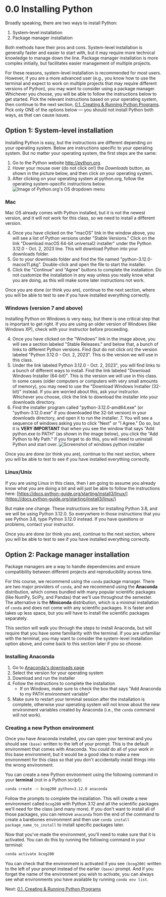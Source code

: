# 0.0 Installing Python

Broadly speaking, there are two ways to install Python:

1. System-level installation
2. Package manager installation

Both methods have their pros and cons. System-level installation is generally faster and easier to start with, but it
may require more technical knowledge to manage down the line. Package manager installation is more complex initially,
but facilitates easier management of multiple projects.

For these reasons, system-level installation is recommended for most users. However, if you are a more advanced user
(e.g., you know how to use the terminal and expect to work on multiple projects that may require different versions of
Python), you may want to consider using a package manager. Whichever you choose, you will be able to follow the
instructions below to get started. Pick the relevant instructions based on your operating system, then continue to the
next section, [0.1. Creating & Running Python Programs](0.1.%20Creating%20&%20Running%20Python%20Programs.md). Pick only ONE of the options below — you should not install Python both ways, as that can cause issues.

## Option 1: System-level installation

Installing Python is easy, but the instructions are different depending on your operating system. Below are instructions
specific to your operating system. But no matter your operating system, the first steps are the same:

1. Go to the Python website http://python.org.
2. Hover your mouse over (do not click on!) the _Downloads_ button, as shown in the picture below, and then click on
   your operating system.
3. After clicking on your operating system at python.org, follow the operating system-specific instructions below.
   ![Image of Python.org's OS dropdown menu](../images/python_org.png)

### Mac

Mac OS already comes with Python installed, but it is not the newest version, and it will not work for this class, so
we need to install a different version.

4. Once you have clicked on the "macOS" link in the window above, you will see a list of Python versions under "Stable
   Versions." Click on the link "Download macOS 64-bit universal2 installer" under the Python 3.12.0 - Oct. 2, 2023
   line. This will download Python into your downloads folder.
5. Go to your downloads folder and find the file named "python-3.12.0-macos11.pkg". Double-click and open the file
   to start the installer.
6. Click the "Continue" and "Agree" buttons to complete the installation. Do not customize the installation in any way
   unless you really know what you are doing, as this will make some later instructions not work.

Once you are done (or think you are), continue to the next section, where you will be able to test to see if you have
installed everything correctly.

### Windows (version 7 and above)

Installing Python on Windows is very easy, but there is one critical step that is important to get right. If you
are using an older version of Windows (like Windows XP), check with your instructor before proceeding.

4. Once you have clicked on the "Windows" link in the image above, you will see a section labeled "Stable Releases." and
   below that, a bunch of links to different Python versions. Find (but do not click on) the version labeled "Python
   3.12.0 - Oct. 2, 2023". This is the version we will use in this class.
5. Under the link labeled Python 3.12.0 - Oct. 2, 2023", you will find links to a bunch of different ways to install.
   Find the link labeled "Download Windows Installer (64-bit)". This is the version we will use in this class. In some
   cases (older computers or computers with very small amounts of memory), you may need to use the "Download Windows
   Installer (32-bit)" instead. If you are worried about this, ask your instructor. Whichever you choose, click the link
   to download the installer into your downloads directory.
6. Find the installer program called "python-3.12.0-amd64.exe" (or "python-3.12.0.exe" if you downloaded the 32-bit
   version) in your downloads directory, and open it to run the installer. 7. You will see a sequence of windows asking
   you to click "Next" or "I Agree." Do so, but it is **VERY IMPORTANT** that when you see the window that says "Add
   python.exe to PATH" (as shown in the image below), you click the "Add Python to My Path." If you forget to do this,
   you will need to uninstall Python and start over.
   ![Screenshot of windows python installer](../images/windows_install.png)

Once you are done (or think you are), continue to the next section, where you will be able to test to see if you have
installed everything correctly.

### Linux/Unix

If you are using Linux in this class, then I am going to assume you already know what you are doing a bit and will just
be able to follow the instructions here:
[https://docs.python-guide.org/starting/install3/linux/](https://docs.python-guide.org/starting/install3/linux/)

But make one change. These instructions are for installing Python 3.8, and we will be using Python 3.12.0. So
everywhere in those instructions that you see Python 3.8, type Python 3.12.0 instead. If you have questions or
problems, contact your instructor.

Once you are done (or think you are), continue to the next section, where you will be able to test to see if you have
installed everything correctly.

## Option 2: Package manager installation

Package managers are a way to handle dependencies and ensure compatibility between different projects and reproducibility across time.

For this course, we recommend using the `conda` package manager. There are two major providers of `conda`, and we
recommend using the **Anaconda** distribution, which comes bundled with many popular scientific packages (like NumPy,
SciPy, and Pandas) that we'll use throughout the semester. The alternative is the **Miniconda** distribution, which is a
minimal installation of `conda` and does not come with any scientific packages. It is faster and takes up less space,
but you will have to install the scientific packages separately.

This section will walk you through the steps to install Anaconda, but will require that you have some familiarity with
the terminal. If you are unfamiliar with the terminal, you may want to consider the system-level installation option
above, and come back to this section later if you so choose.

### Installing Anaconda

1. Go to [Anaconda's downloads page](https://www.anaconda.com/download/success)
2. Select the version for your operating system
3. Download and run the installer
4. Follow the instructions to complete the installation
   - If on Windows, make sure to check the box that says "Add Anaconda to my PATH environment variable"
5. Make sure to restart your terminal session after the installation is complete, otherwise your operating system will
   not know about the new environment variables created by Anaconda (i.e., the `conda` command will not work).

### Creating a new Python environment

Once you have Anaconda installed, you can open your terminal and you should see `(base)` written to the left of your
prompt. This is the default environment that comes with Anaconda. You _could_ do all of your work in this base
environment, but it would be a good idea to make a new environment for this class so that you don't accidentally install
things into the wrong environment.

You can create a new Python environment using the following command in your **terminal** (not in a Python script):

```bash
conda create -n bcog200 python=3.12.0 anaconda
```

Follow the prompts to complete the installation. This will create a new environment called `bcog200` with Python 3.12
and all the scientific packages we'll need for the class (and many more). If you don't want to install all of those
packages, you can remove `anaconda` from the end of the command to create a barebones environment and then use
`conda install package_name_to_install` to install specific packages later.

Now that you've made the environment, you'll need to make sure that it is activated. You can do this by running the
following command in your terminal:

```bash
conda activate bcog200
```

You can check that the environment is activated if you see `(bcog200)` written to the left of your prompt instead of the
earlier `(base)` prompt. And if you forget the name of the environment you wish to activate, you can always see what
environments you have available by running `conda env list`.

Next: [0.1. Creating & Running Python Programs](0.1.%20Creating%20&%20Running%20Python%20Programs.md)
